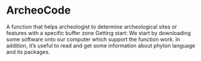 # ArcheoCode
A function that helps archeologist to determine archeological sites or features with a specific buffer zone
Getting start:
We start by downloading some software onto our computer which support the function work. In addition, it’s useful to read and get some information about phyton language and its packages. 
